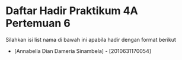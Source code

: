 # Daftar Hadir Praktikum 4A Pertemuan 6
Silahkan isi list nama di bawah ini apabila hadir dengan format berikut

- [Annabella Dian Dameria Sinambela] - [2010631170054]
